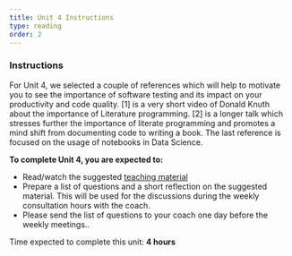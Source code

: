 ```yaml
---
title: Unit 4 Instructions 
type: reading
order: 2
---
```


### Instructions 

For Unit 4, we selected a couple of references which will help to motivate you to see the importance of software testing and its impact on your productivity and code quality. [1] is a very short video of Donald Knuth about the importance of Literature programming. [2] is a longer talk which stresses further the importance of literate programming and promotes a mind shift from documenting code to writing a book. The last reference is focused on the usage of notebooks in Data Science.  
 
**To complete Unit 4, you are expected to:** 

 - Read/watch the suggested [teaching material](http://localhost:3000/internal-training/readability-and-code-formatting/teaching_material) 
 - Prepare a list of questions and a short reflection on the suggested material. This will be used for the discussions during the weekly consultation hours with the coach.  
 - Please send the list of questions to your coach one day before the weekly meetings.. 

Time expected to complete this unit: **4 hours**
